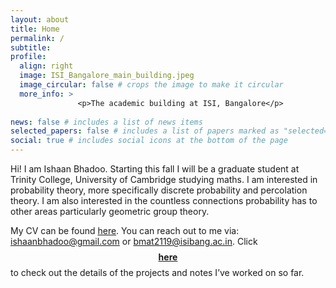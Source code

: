 ```yaml
---
layout: about
title: Home
permalink: /
subtitle: 
profile:
  align: right
  image: ISI_Bangalore_main_building.jpeg
  image_circular: false # crops the image to make it circular
  more_info: >
               <p>The academic building at ISI, Bangalore</p>
    
news: false # includes a list of news items
selected_papers: false # includes a list of papers marked as "selected={true}"
social: true # includes social icons at the bottom of the page
---
```


Hi! I am Ishaan Bhadoo. Starting this fall I will be a graduate student at Trinity College, University of Cambridge studying maths. I am interested in probability theory, more specifically discrete probability and percolation theory. I am also interested in the countless connections probability has to other areas particularly geometric group theory. 

My CV can be found [here](https://ishaan44.github.io/assets/pdf/CV.pdf). You can reach out to me via: [ishaanbhadoo@gmail.com](ishaanbhadoo8@gmail.com) or [bmat2119@isibang.ac.in](bmat2119@isibang.ac.in). Click [$$\textbf{here}$$](https://ishaan44.github.io/projects/) to check out the details of the projects and notes I’ve worked on so far.


